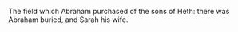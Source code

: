 The field which Abraham purchased of the sons of Heth: there was Abraham buried, and Sarah his wife.
